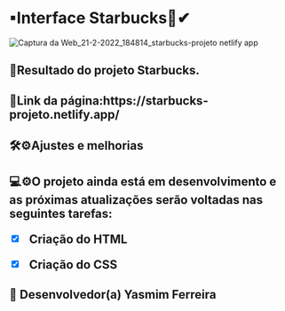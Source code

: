 # <h1>▪Interface Starbucks🥤✔

![Captura da Web_21-2-2022_184814_starbucks-projeto netlify app](https://user-images.githubusercontent.com/97356148/155030416-888f2667-bb29-4b97-aa87-307ddf4ed7cd.jpeg)


<h2>📍Resultado do projeto Starbucks.
<h2> 🚀Link da página:https://starbucks-projeto.netlify.app/


### <h2>🛠⚙Ajustes e melhorias

<h2>💻⚙O projeto ainda está em desenvolvimento e as próximas atualizações serão voltadas nas seguintes tarefas:

- [x] Criação do HTML
- [x] Criação do CSS


## 🤝 Desenvolvedor(a) Yasmim Ferreira


